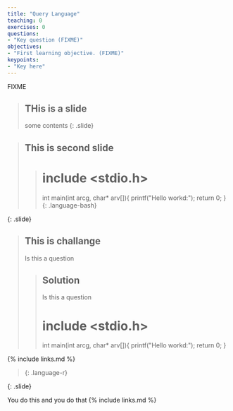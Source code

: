 ```yaml
---
title: "Query Language"
teaching: 0
exercises: 0
questions:
- "Key question (FIXME)"
objectives:
- "First learning objective. (FIXME)"
keypoints:
- "Key here"
---
```

FIXME

> ## THis is a slide
> some contents
{: .slide}

> ## This is second slide
>
> > # include <stdio.h>
> > int main(int arcg, char* arv[]){
> >  printf("Hello workd:");
> >  return 0;
> > }
> {: .language-bash}
>
{: .slide}

> ## This is challange
> Is this a question
>
> > ## Solution
> > Is this a question
> > # include <stdio.h>
> > int main(int arcg, char* arv[]){
> >  printf("Hello workd:");
> >  return 0;
> > }


{% include links.md %}
> {: .language-r}
>
{: .slide}

You do this and you do that
{% include links.md %}


